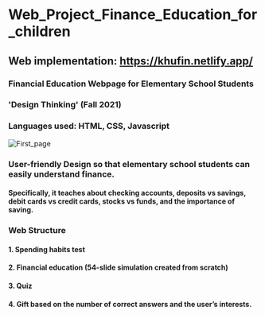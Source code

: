 # Web_Project_Finance_Education_for_children

## Web implementation: https://khufin.netlify.app/

### Financial Education Webpage for Elementary School Students
### 'Design Thinking' (Fall 2021)
### Languages used: HTML, CSS, Javascript
![First_page](https://user-images.githubusercontent.com/66895650/144765338-a7e381ac-b38d-4263-9c16-df879af2ee40.png)

### User-friendly Design so that elementary school students can easily understand finance.
#### Specifically, it teaches about checking accounts, deposits vs savings, debit cards vs credit cards, stocks vs funds, and the importance of saving.

### Web Structure
#### 1. Spending habits test
#### 2. Financial education (54-slide simulation created from scratch)
#### 3. Quiz
#### 4. Gift based on the number of correct answers and the user’s interests.
